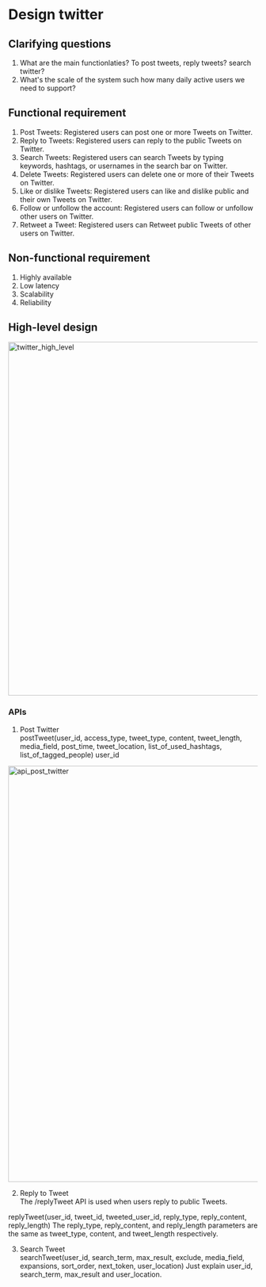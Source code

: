# Design twitter
## Clarifying questions
1. What are the main functionlaties? To post tweets, reply tweets? search twitter?
2. What's the scale of the system such how many daily active users we need to support?

## Functional requirement
1. Post Tweets: Registered users can post one or more Tweets on Twitter.
2. Reply to Tweets: Registered users can reply to the public Tweets on Twitter.
3. Search Tweets: Registered users can search Tweets by typing keywords, hashtags, or usernames in the search bar on Twitter.
4. Delete Tweets: Registered users can delete one or more of their Tweets on Twitter.
5. Like or dislike Tweets: Registered users can like and dislike public and their own Tweets on Twitter.
6. Follow or unfollow the account: Registered users can follow or unfollow other users on Twitter.
7. Retweet a Tweet: Registered users can Retweet public Tweets of other users on Twitter.

## Non-functional requirement
1. Highly available
2. Low latency
3. Scalability
4. Reliability

## High-level design
<img width="714" alt="twitter_high_level" src="https://github.com/toextendmylimits/system_design/assets/10056698/753f649e-f4de-456e-9824-902c4f20e7f0">

### APIs
1. Post Twitter   
postTweet(user_id, access_type, tweet_type, content, tweet_length, media_field, post_time, tweet_location, list_of_used_hashtags, list_of_tagged_people)
user_id
<img width="840" alt="api_post_twitter" src="https://github.com/toextendmylimits/system_design/assets/10056698/fa50c42e-61ad-4a11-be09-57dd3f7ff0a1">

2. Reply to Tweet  
The /replyTweet API is used when users reply to public Tweets.

replyTweet(user_id, tweet_id, tweeted_user_id, reply_type, reply_content, reply_length)
The reply_type, reply_content, and reply_length parameters are the same as tweet_type, content, and tweet_length respectively.

3. Search Tweet  
searchTweet(user_id, search_term, max_result, exclude, media_field, expansions, sort_order, next_token, user_location)
Just explain user_id, search_term, max_result and user_location. 
